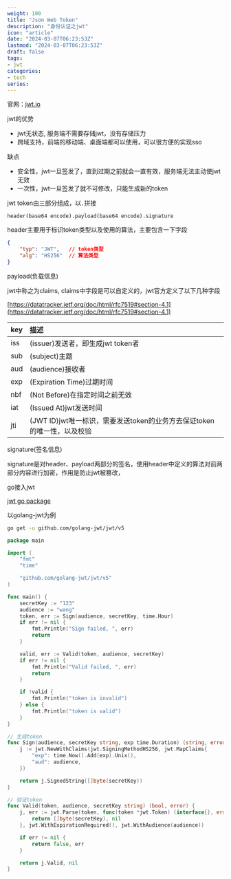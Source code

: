 ```yaml
---
weight: 100
title: "Json Web Token"
description: "身份认证之jwt"
icon: "article"
date: "2024-03-07T06:23:53Z"
lastmod: "2024-03-07T06:23:53Z"
draft: false
tags:
- jwt
categories:
- tech
series:
---
```


官网：[jwt.io](https://jwt.io/libraries?language=Go)

jwt的优势

- jwt无状态, 服务端不需要存储jwt，没有存储压力
- 跨域支持，前端的移动端、桌面端都可以使用，可以很方便的实现sso

缺点

- 安全性，jwt一旦签发了，直到过期之前就会一直有效，服务端无法主动使jwt无效
- 一次性，jwt一旦签发了就不可修改，只能生成新的token

jwt token由三部分组成，以`.`拼接

```
header(base64 encode).payload(base64 encode).signature
```

header主要用于标识token类型以及使用的算法，主要包含一下字段

```json
{
    "typ": "JWT",   // token类型
    "alg": "HS256"  // 算法类型
}
```

payload(负载信息)

jwt中称之为claims, claims中字段是可以自定义的，jwt官方定义了以下几种字段

[https://datatracker.ietf.org/doc/html/rfc7519#section-4.1](https://datatracker.ietf.org/doc/html/rfc7519#section-4.1)

|key|描述|
|:--|:--|
|iss|(issuer)发送者，即生成jwt token者|
|sub|(subject)主题|
|aud|(audience)接收者|
|exp|(Expiration Time)过期时间|
|nbf|(Not Before)在指定时间之前无效|
|iat|(Issued At)jwt发送时间|
|jti|(JWT ID)jwt唯一标识，需要发送token的业务方去保证token的唯一性，以及校验|

signature(签名信息)

signature是对header、payload两部分的签名，使用header中定义的算法对前两部分内容进行加密，作用是防止jwt被篡改，


go接入jwt

[jwt go package](https://jwt.io/libraries?language=Go)

以golang-jwt为例
```bash
go get -u github.com/golang-jwt/jwt/v5
```



```go
package main

import (
	"fmt"
	"time"

	"github.com/golang-jwt/jwt/v5"
)

func main() {
	secretKey := "123"
	audience := "wang"
	token, err := Sign(audience, secretKey, time.Hour)
	if err != nil {
		fmt.Println("Sign failed, ", err)
		return
	}

	valid, err := Valid(token, audience, secretKey)
	if err != nil {
		fmt.Println("Valid failed, ", err)
		return
	}

	if !valid {
		fmt.Println("token is invalid")
	} else {
		fmt.Println("token is valid")
	}
}

// 生成token
func Sign(audience, secretKey string, exp time.Duration) (string, error) {
	j := jwt.NewWithClaims(jwt.SigningMethodHS256, jwt.MapClaims{
		"exp": time.Now().Add(exp).Unix(),
		"aud": audience,
	})

	return j.SignedString([]byte(secretKey))
}

// 验证token
func Valid(token, audience, secretKey string) (bool, error) {
	j, err := jwt.Parse(token, func(token *jwt.Token) (interface{}, error) {
		return []byte(secretKey), nil
	}, jwt.WithExpirationRequired(), jwt.WithAudience(audience))

	if err != nil {
		return false, err
	}

	return j.Valid, nil
}
```

